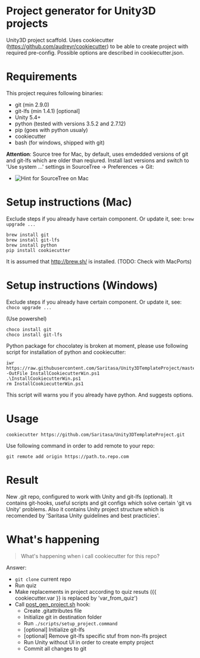 # Project generator for Unity3D projects 
Unity3D project scaffold. Uses cookiecutter (https://github.com/audreyr/cookiecutter) to be able to create project with required pre-config. Possible options are described in cookiecutter.json. 

# Requirements
This project requires following binaries: 

* git (min 2.9.0)
* git-lfs (min 1.4.1) [optional]
* Unity 5.4+
* python (tested with versions 3.5.2 and 2.7.12)
* pip (goes with python usualy)
* cookiecutter
* bash (for windows, shipped with git)

**Attention**:
Source tree for Mac, by default, uses emdedded versions of git and git-lfs which are older than reqiured. Install last versions and switch to 'Use system ...' settings in SourceTree -> Preferences -> Git:
* ![Hint for SourceTree on Mac](https://raw.githubusercontent.com/Saritasa/Unity3DTemplateProject/master/images/use-system-git.png "Hint for SourceTree on Mac")

# Setup instructions (Mac)
Exclude steps if you already have certain component. Or update it, see: ```brew upgrade ...```
```
brew install git
brew install git-lfs
brew install python
pip install cookiecutter
```

It is assumed that http://brew.sh/ is installed. (TODO: Check with MacPorts)

# Setup instructions (Windows)

Exclude steps if you already have certain component. Or update it, see: ```choco upgrade ...```

(Use powershel)
```
choco install git
choco install git-lfs
```
Python package for chocolatey is broken at moment, please use following script for installation of python and cookiecutter:
```
iwr https://raw.githubusercontent.com/Saritasa/Unity3DTemplateProject/master/InstallCookiecutterWin.ps1 -OutFile InstallCookiecutterWin.ps1
.\InstallCookiecutterWin.ps1
rm InstallCookiecutterWin.ps1
```
This script will warns you if you already have python. And suggests options.

# Usage
```
cookiecutter https://github.com/Saritasa/Unity3DTemplateProject.git
```

Use following command in order to add remote to your repo:
```
git remote add origin https://path.to.repo.com
```

# Result
New .git repo, configured to work with Unity and git-lfs (optional). It contains git-hooks, useful scripts and git configs which solve certain 'git vs Unity' problems. Also it contains Unity project structure which is recomended by 'Saritasa Unity guidelines and best practicies'.

# What's happening
> What's happening when i call cookiecutter for this repo?

Answer:
* ```git clone``` current repo
* Run quiz
* Make replacements in project according to quiz resuts ({{ cookiecutter.var }} is replaced by 'var_from_quiz')
* Call [post_gen_project.sh](https://github.com/Saritasa/Unity3DTemplateProject/blob/master/hooks/post_gen_project.sh "hook")  hook:
  * Create .gitattributes file
  * Initialize git in destination folder
  * Run ```./scripts/setup_project.command```
  * [optional] Initialize git-lfs
  * [optional] Remove git-lfs specific stuf from non-lfs project
  * Run Unity without UI in order to create empty project
  * Commit all changes to git
